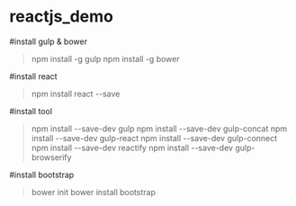 # reactjs_demo

#install gulp & bower
> npm install -g gulp 
> npm install -g bower

#install react
> npm install react --save

#install tool
> npm install --save-dev gulp 
> npm install --save-dev gulp-concat 
> npm install --save-dev gulp-react 
> npm install --save-dev gulp-connect 
> npm install --save-dev reactify
> npm install --save-dev gulp-browserify 

#install bootstrap
> bower init
> bower install bootstrap 
